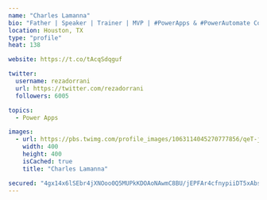```yaml
---
name: "Charles Lamanna"
bio: "Father | Speaker | Trainer | MVP | #PowerApps & #PowerAutomate Community Super User | YouTuber Right-pointing triangle http://youtube.com/c/rezadorrani | Learn - Share - Clockwise rightwards and leftwards open circle arrows"
location: Houston, TX
type: "profile"
heat: 138

website: https://t.co/tAcqSdqguf

twitter:
  username: rezadorrani
  url: https://twitter.com/rezadorrani
  followers: 6005

topics:
  - Power Apps

images:
  - url: https://pbs.twimg.com/profile_images/1063114045270777856/qeT-jpWr_400x400.jpg
    width: 400
    height: 400
    isCached: true
    title: "Charles Lamanna"

secured: "4gx14x6lSEbr4jXNOoo0Q5MUPkKDOAoNAwmC8BU/jEPFAr4cfnypiiDT5xAbsDrOmXQVlRji2iy07ybKn0q5kQ3bEgRKaz3tuJuO+lHZAItgKPfSnNM/lkZP3FcO2p01qSzPMt3zE+LKQMfeEskCy9HINrxf/ajqmYj3UxZaxtOd3rOSg1SmkKKr/Sy6g5fmm21JkEzaGYJUHXCoRzAiv4CArhdSyhqUgX6l6RYLeLVReKZMAD2STVGsBoXbrmoWZfbLZvVGfoJXNzzgplQUkO7FYjVtuTkbGbhbECi8Pqf5GRJ9/i8z04sBMivGfr+Vx1nDPoOMyVlXKryzC1VyKvUO4moRX5bhOM7hd4lGKkhr0g5NWuXqHvExBUKbA5hS4Cye5jbDu1fPde6xj0X1Zdt+QXfqaX7TspywdqGth+o=;LLxfRKPkCY2FOqv4Q4iUOw=="
---
```


